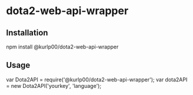 # dota2-web-api-wrapper

## Installation
  npm install @kurlp00/dota2-web-api-wrapper

## Usage
  var Dota2API = require('@kurlp00/dota2-web-api-wrapper');
  var dota2API = new Dota2API('yourkey', 'language');
